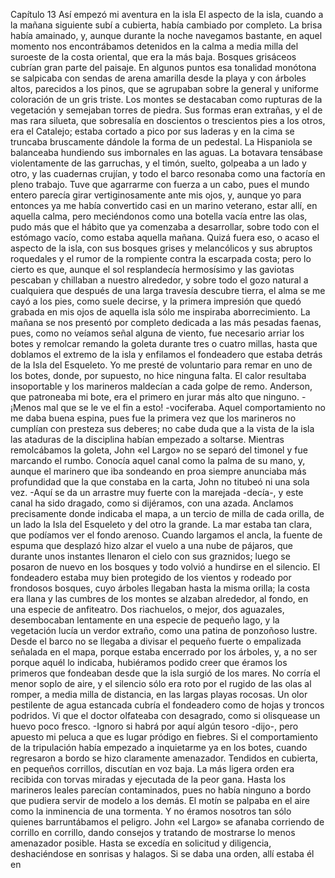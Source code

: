 Capítulo 13
Así empezó mi aventura en la isla
El aspecto de la isla, cuando a la mañana siguiente subí a cubierta, había cambiado por completo. La brisa
había amainado, y, aunque durante la noche navegamos bastante, en aquel momento nos encontrábamos
detenidos en la calma a media milla del suroeste de la costa oriental, que era la más baja. Bosques grisáceos
cubrían gran parte del paisaje. En algunos puntos esa tonalidad monótona se salpicaba con sendas de arena
amarilla desde la playa y con árboles altos, parecidos a los pinos, que se agrupaban sobre la general y uniforme
coloración de un gris triste. Los montes se destacaban como rupturas de la vegetación y semejaban
torres de piedra. Sus formas eran extrañas, y el de mas rara silueta, que sobresalía en doscientos o trescientos
pies a los otros, era el Catalejo; estaba cortado a pico por sus laderas y en la cima se truncaba bruscamente
dándole la forma de un pedestal.
La Hispaniola se balanceaba hundiendo sus imbornales en las aguas. La botavara tensábase violentamente
de las garruchas, y el timón, suelto, golpeaba a un lado y otro, y las cuadernas crujían, y todo el barco
resonaba como una factoría en pleno trabajo. Tuve que agarrarme con fuerza a un cabo, pues el mundo entero
parecía girar vertiginosamente ante mis ojos, y, aunque yo para entonces ya me había convertido casi
en un marino veterano, estar allí, en aquella calma, pero meciéndonos como una botella vacía entre las olas,
pudo más que el hábito que ya comenzaba a desarrollar, sobre todo con el estómago vacío, como estaba
aquella mañana.
Quizá fuera eso, o acaso el aspecto de la isla, con sus bosques grises y melancólicos y sus abruptos roquedales
y el rumor de la rompiente contra la escarpada costa; pero lo cierto es que, aunque el sol resplandecía
hermosísimo y las gaviotas pescaban y chillaban a nuestro alrededor, y sobre todo el gozo natural a
cualquiera que después de una larga travesía descubre tierra, el alma se me cayó a los pies, como suele decirse,
y la primera impresión que quedó grabada en mis ojos de aquella isla sólo me inspiraba aborrecimiento.
La mañana se nos presentó por completo dedicada a las más pesadas faenas, pues, como no veíamos señal
alguna de viento, fue necesario arriar los botes y remolcar remando la goleta durante tres o cuatro millas,
hasta que doblamos el extremo de la isla y enfilamos el fondeadero que estaba detrás de la Isla del
Esqueleto. Yo me presté de voluntario para remar en uno de los botes, donde, por supuesto, no hice ninguna
falta. El calor resultaba insoportable y los marineros maldecían a cada golpe de remo. Anderson, que
patroneaba mi bote, era el primero en jurar más alto que ninguno.
-¡Menos mal que se le ve el fin a esto! -vociferaba.
Aquel comportamiento no me daba buena espina, pues fue la primera vez que los marineros no cumplían
con presteza sus deberes; no cabe duda que a la vista de la isla las ataduras de la disciplina habían empezado
a soltarse.
Mientras remolcábamos la goleta, John «el Largo» no se separó del timonel y fue marcando el rumbo.
Conocía aquel canal como la palma de su mano, y, aunque el marinero que iba sondeando en proa siempre
anunciaba más profundidad que la que constaba en la carta, John no titubeó ni una sola vez.
-Aquí se da un arrastre muy fuerte con la marejada -decía-, y este canal ha sido dragado, como si dijéramos,
con una azada.
Anclamos precisamente donde indicaba el mapa, a un tercio de milla de cada orilla, de un lado la Isla del
Esqueleto y del otro la grande. La mar estaba tan clara, que podíamos ver el fondo arenoso. Cuando largamos
el ancla, la fuente de espuma que desplazó hizo alzar el vuelo a una nube de pájaros, que durante unos
instantes llenaron el cielo con sus graznidos; luego se posaron de nuevo en los bosques y todo volvió a
hundirse en el silencio.
El fondeadero estaba muy bien protegido de los vientos y rodeado por frondosos bosques, cuyo árboles
llegaban hasta la misma orilla; la costa era llana y las cumbres de los montes se alzaban alrededor, al fondo,
en una especie de anfiteatro. Dos riachuelos, o mejor, dos aguazales, desembocaban lentamente en una especie
de pequeño lago, y la vegetación lucía un verdor extraño, como una patina de ponzoñoso lustre. Desde
el barco no se llegaba a divisar el pequeño fuerte o empalizada señalada en el mapa, porque estaba encerrado
por los árboles, y, a no ser porque aquél lo indicaba, hubiéramos podido creer que éramos los primeros
que fondeaban desde que la isla surgió de los mares.
No corría el menor soplo de aire, y el silencio sólo era roto por el rugido de las olas al romper, a media
milla de distancia, en las largas playas rocosas. Un olor pestilente de agua estancada cubría el fondeadero
como de hojas y troncos podridos. Vi que el doctor olfateaba con desagrado, como si olisquease un huevo
poco fresco.
-Ignoro si habrá por aquí algún tesoro -dijo-, pero apuesto mi peluca a que es lugar pródigo en fiebres.
Si el comportamiento de la tripulación había empezado a inquietarme ya en los botes, cuando regresaron
a bordo se hizo claramente amenazador. Tendidos en cubierta, en pequeños corrillos, discutían en voz baja.
La más ligera orden era recibida con torvas miradas y ejecutada de la peor gana. Hasta los marineros leales
parecían contaminados, pues no había ninguno a bordo que pudiera servir de modelo a los demás. El motín
se palpaba en el aire como la inminencia de una tormenta.
Y no éramos nosotros tan sólo quienes barruntábamos el peligro. John «el Largo» se afanaba corriendo
de corrillo en corrillo, dando consejos y tratando de mostrarse lo menos amenazador posible. Hasta se excedía
en solicitud y diligencia, deshaciéndose en sonrisas y halagos. Si se daba una orden, allí estaba él en
